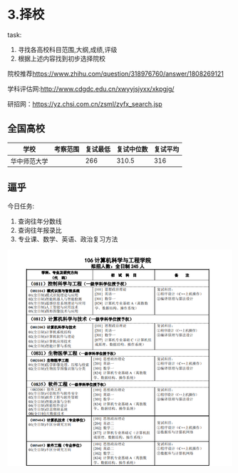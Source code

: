 # 3.择校

task:

1. 寻找各高校科目范围,大纲,成绩,评级
2. 根据上述内容找到初步选择院校

院校推荐<https://www.zhihu.com/question/318976760/answer/1808269121>

学科评估网:<http://www.cdgdc.edu.cn/xwyyjsjyxx/xkpgjg/>

研招网：<https://yz.chsi.com.cn/zsml/zyfx_search.jsp>

## 全国高校

学校|考察范围|复试最低|复试中位数|复试平均|
---|---|--|---|---|
华中师范大学||266|310.5|316|

## 逼乎

今日任务:

1. 查询往年分数线
2. 查询往年报录比
3. 专业课、数学、英语、政治复习方法

![20220127173440](https://raw.githubusercontent.com/Logible/Image/main/note_image/20220127173440.png)
